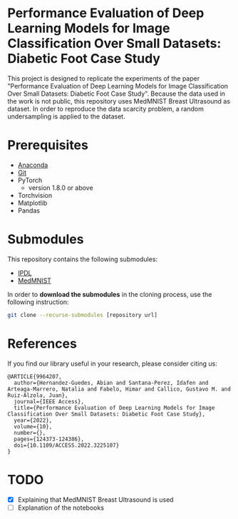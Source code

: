 # Performance Evaluation of Deep Learning Models for Image Classification Over Small Datasets: Diabetic Foot Case Study

This project is designed to replicate the experiments of the paper "Performance Evaluation of Deep Learning Models for Image Classification Over Small Datasets: Diabetic Foot Case Study". Because the data used in the work is not public, this repository uses MedMNIST Breast Ultrasound as dataset. In order to reproduce the data scarcity problem, a random undersampling is applied to the dataset.

# Prerequisites
* [Anaconda](https://www.anaconda.com/distribution/)
* [Git](https://git-scm.com/)
* PyTorch 
    * version 1.8.0 or above
* Torchvision
* Matplotlib
* Pandas

# Submodules
This repository contains the following submodules:

* [IPDL](https://github.com/mt4sd/IPDL)
* [MedMNIST](https://github.com/MedMNIST/MedMNIST)

In order to **download the submodules** in the cloning process, use the following instruction:
``` Bash
git clone --recurse-submodules [repository url]
```

# References

If you find our library useful in your research, please consider citing us:
```
@ARTICLE{9964207,
  author={Hernandez-Guedes, Abian and Santana-Perez, Idafen and Arteaga-Marrero, Natalia and Fabelo, Himar and Callico, Gustavo M. and Ruiz-Alzola, Juan},
  journal={IEEE Access}, 
  title={Performance Evaluation of Deep Learning Models for Image Classification Over Small Datasets: Diabetic Foot Case Study}, 
  year={2022},
  volume={10},
  number={},
  pages={124373-124386},
  doi={10.1109/ACCESS.2022.3225107}
}
```

# TODO
- [x] Explaining that MedMNIST Breast Ultrasound is used
- [ ] Explanation of the notebooks
